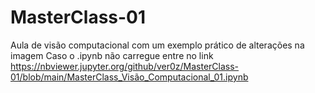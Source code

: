 # MasterClass-01
Aula de visão computacional com um exemplo prático de alterações na imagem
Caso o .ipynb não carregue entre no link https://nbviewer.jupyter.org/github/ver0z/MasterClass-01/blob/main/MasterClass_Visão_Computacional_01.ipynb
